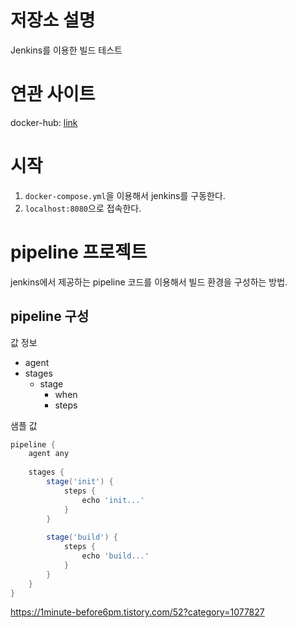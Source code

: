 # 저장소 설명
Jenkins를 이용한 빌드 테스트

# 연관 사이트
docker-hub: [link](https://hub.docker.com/r/jenkins/jenkins)

# 시작
1. `docker-compose.yml`을 이용해서 jenkins를 구동한다. 
2. `localhost:8080`으로 접속한다. 

# pipeline 프로젝트
jenkins에서 제공하는 pipeline 코드를 이용해서 빌드 환경을 구성하는 방법.
## pipeline 구성
값 정보
- agent
- stages
   - stage
      - when
      - steps

샘플 값
```groovy
pipeline {
    agent any
    
    stages {
        stage('init') {
            steps {
                echo 'init...'
            }
        }
        
        stage('build') {
            steps {
                echo 'build...'
            }
        }
    }
}
```


https://1minute-before6pm.tistory.com/52?category=1077827